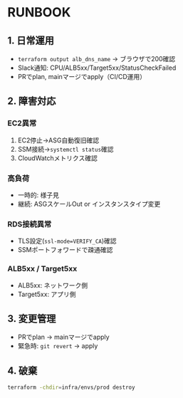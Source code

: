 ﻿# RUNBOOK

## 1. 日常運用
- `terraform output alb_dns_name` → ブラウザで200確認
- Slack通知: CPU/ALB5xx/Target5xx/StatusCheckFailed
- PRでplan, mainマージでapply（CI/CD運用）

## 2. 障害対応
### EC2異常
1. EC2停止→ASG自動復旧確認  
2. SSM接続→`systemctl status`確認  
3. CloudWatchメトリクス確認

### 高負荷
- 一時的: 様子見  
- 継続: ASGスケールOut or インスタンスタイプ変更

### RDS接続異常
- TLS設定(`ssl-mode=VERIFY_CA`)確認  
- SSMポートフォワードで疎通確認

### ALB5xx / Target5xx
- ALB5xx: ネットワーク側  
- Target5xx: アプリ側

## 3. 変更管理
- PRでplan → mainマージでapply  
- 緊急時: `git revert` → apply

## 4. 破棄
```bash
terraform -chdir=infra/envs/prod destroy
